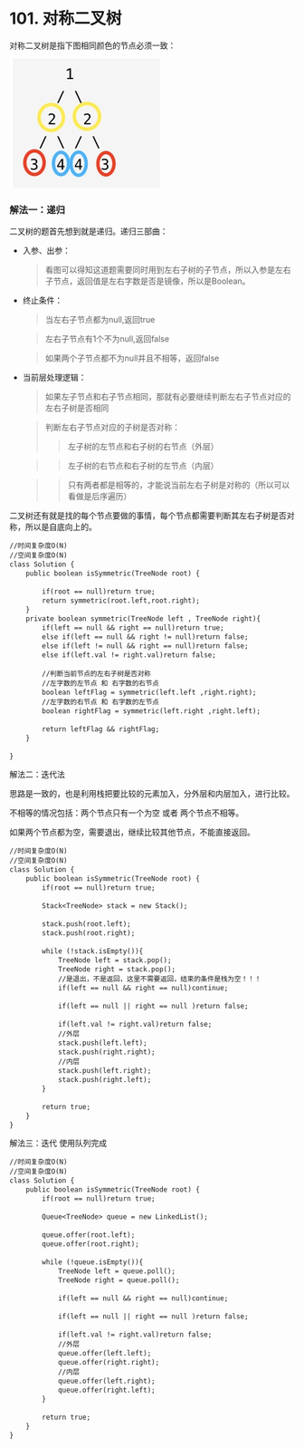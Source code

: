 # 101. 对称二叉树

对称二叉树是指下图相同颜色的节点必须一致：

![](https://github.com/binbinshan/Leetcode-Fly/blob/master/image/16255820702934.jpg)



### 解法一：递归

二叉树的题首先想到就是递归。递归三部曲：

* 入参、出参：

    > 看图可以得知这道题需要同时用到左右子树的子节点，所以入参是左右子节点，返回值是左右字数是否是镜像，所以是Boolean。
* 终止条件：

    > 当左右子节点都为null,返回true

    > 左右子节点有1个不为null,返回false
    
    > 如果两个子节点都不为null并且不相等，返回false
    
* 当前层处理逻辑：

    > 如果左子节点和右子节点相同，那就有必要继续判断左右子节点对应的左右子树是否相同

    > 判断左右子节点对应的子树是否对称：
    >> 左子树的左节点和右子树的右节点（外层）

    >> 左子树的右节点和右子树的左节点（内层）

    >> 只有两者都是相等的，才能说当前左右子树是对称的（所以可以看做是后序遍历）

二叉树还有就是找的每个节点要做的事情，每个节点都需要判断其左右子树是否对称，所以是自底向上的。

```
//时间复杂度O(N)
//空间复杂度O(N)
class Solution {
    public boolean isSymmetric(TreeNode root) {

        if(root == null)return true;
        return symmetric(root.left,root.right);
    }
    private boolean symmetric(TreeNode left , TreeNode right){
        if(left == null && right == null)return true;
        else if(left == null && right != null)return false;
        else if(left != null && right == null)return false;
        else if(left.val != right.val)return false;

        //判断当前节点的左右子树是否对称
        //左字数的左节点 和 右字数的右节点
        boolean leftFlag = symmetric(left.left ,right.right);
        //左字数的右节点 和 右字数的左节点
        boolean rightFlag = symmetric(left.right ,right.left);

        return leftFlag && rightFlag;
    }

}
```


解法二：迭代法

思路是一致的，也是利用栈把要比较的元素加入，分外层和内层加入，进行比较。

不相等的情况包括：两个节点只有一个为空 或者 两个节点不相等。

如果两个节点都为空，需要退出，继续比较其他节点，不能直接返回。
```
//时间复杂度O(N)
//空间复杂度O(N)
class Solution {
    public boolean isSymmetric(TreeNode root) {
        if(root == null)return true;

        Stack<TreeNode> stack = new Stack();

        stack.push(root.left);
        stack.push(root.right);

        while (!stack.isEmpty()){
            TreeNode left = stack.pop();
            TreeNode right = stack.pop();
            //是退出，不是返回，这里不需要返回，结束的条件是栈为空！！！
            if(left == null && right == null)continue;

            if(left == null || right == null )return false;

            if(left.val != right.val)return false;
            //外层
            stack.push(left.left);
            stack.push(right.right);
            //内层
            stack.push(left.right);
            stack.push(right.left);
        }

        return true;
    }
}
```

解法三：迭代
使用队列完成 

```
//时间复杂度O(N)
//空间复杂度O(N)
class Solution {
    public boolean isSymmetric(TreeNode root) {
        if(root == null)return true;

        Queue<TreeNode> queue = new LinkedList();

        queue.offer(root.left);
        queue.offer(root.right);

        while (!queue.isEmpty()){
            TreeNode left = queue.poll();
            TreeNode right = queue.poll();

            if(left == null && right == null)continue;

            if(left == null || right == null )return false;

            if(left.val != right.val)return false;
            //外层
            queue.offer(left.left);
            queue.offer(right.right);
            //内层
            queue.offer(left.right);
            queue.offer(right.left);
        }

        return true;
    }
}
```